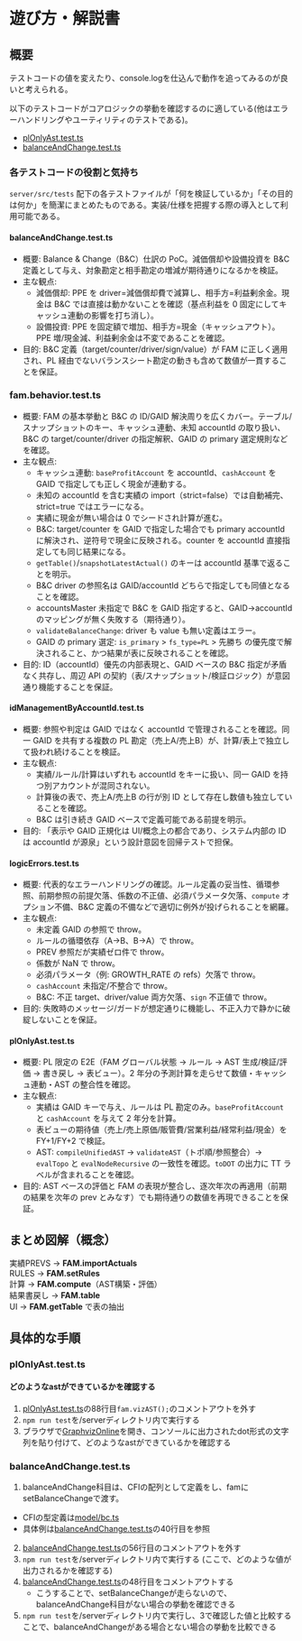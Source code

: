 # 遊び方・解説書

## 概要

テストコードの値を変えたり、console.logを仕込んで動作を追ってみるのが良いと考えられる。

以下のテストコードがコアロジックの挙動を確認するのに適している(他はエラーハンドリングやユーティリティのテストである)。

- [plOnlyAst.test.ts](../server/src/tests/plOnlyAst.test.ts)
- [balanceAndChange.test.ts](../server/src/tests/balanceAndChange.test.ts)

### 各テストコードの役割と気持ち

`server/src/tests` 配下の各テストファイルが「何を検証しているか」「その目的は何か」を簡潔にまとめたものである。実装/仕様を把握する際の導入として利用可能である。

#### balanceAndChange.test.ts

- 概要: Balance & Change（B&C）仕訳の PoC。減価償却や設備投資を B&C 定義として与え、対象勘定と相手勘定の増減が期待通りになるかを検証。
- 主な観点:
  - 減価償却: PPE を driver=減価償却費で減算し、相手方=利益剰余金。現金は B&C では直接は動かないことを確認（基点利益を 0 固定にしてキャッシュ連動の影響を打ち消し）。
  - 設備投資: PPE を固定額で増加、相手方=現金（キャッシュアウト）。PPE 増/現金減、利益剰余金は不変であることを確認。
- 目的: B&C 定義（target/counter/driver/sign/value）が FAM に正しく適用され、PL 経由でないバランスシート勘定の動きも含めて数値が一貫することを保証。

### fam.behavior.test.ts

- 概要: FAM の基本挙動と B&C の ID/GAID 解決周りを広くカバー。テーブル/スナップショットのキー、キャッシュ連動、未知 accountId の取り扱い、B&C の target/counter/driver の指定解釈、GAID の primary 選定規則などを確認。
- 主な観点:
  - キャッシュ連動: `baseProfitAccount` を accountId、`cashAccount` を GAID で指定しても正しく現金が連動する。
  - 未知の accountId を含む実績の import（strict=false）では自動補完、strict=true ではエラーになる。
  - 実績に現金が無い場合は 0 でシードされ計算が進む。
  - B&C: target/counter を GAID で指定した場合でも primary accountId に解決され、逆符号で現金に反映される。counter を accountId 直接指定しても同じ結果になる。
  - `getTable()`/`snapshotLatestActual()` のキーは accountId 基準で返ることを明示。
  - B&C driver の参照名は GAID/accountId どちらで指定しても同値となることを確認。
  - accountsMaster 未指定で B&C を GAID 指定すると、GAID→accountId のマッピングが無く失敗する（期待通り）。
  - `validateBalanceChange`: driver も value も無い定義はエラー。
  - GAID の primary 選定: `is_primary` > `fs_type=PL` > 先勝ち の優先度で解決されること、かつ結果が表に反映されることを確認。
- 目的: ID（accountId）優先の内部表現と、GAID ベースの B&C 指定が矛盾なく共存し、周辺 API の契約（表/スナップショット/検証ロジック）が意図通り機能することを保証。

#### idManagementByAccountId.test.ts

- 概要: 参照や判定は GAID ではなく accountId で管理されることを確認。同一 GAID を共有する複数の PL 勘定（売上A/売上B）が、計算/表上で独立して扱われ続けることを検証。
- 主な観点:
  - 実績/ルール/計算はいずれも accountId をキーに扱い、同一 GAID を持つ別アカウントが混同されない。
  - 計算後の表で、売上A/売上B の行が別 ID として存在し数値も独立していることを確認。
  - B&C は引き続き GAID ベースで定義可能である前提を明示。
- 目的: 「表示や GAID 正規化は UI/概念上の都合であり、システム内部の ID は accountId が源泉」という設計意図を回帰テストで担保。

#### logicErrors.test.ts

- 概要: 代表的なエラーハンドリングの確認。ルール定義の妥当性、循環参照、前期参照の前提欠落、係数の不正値、必須パラメータ欠落、`compute` オプション不備、B&C 定義の不備などで適切に例外が投げられることを網羅。
- 主な観点:
  - 未定義 GAID の参照で throw。
  - ルールの循環依存（A→B、B→A）で throw。
  - PREV 参照だが実績ゼロ件で throw。
  - 係数が NaN で throw。
  - 必須パラメータ（例: GROWTH_RATE の refs）欠落で throw。
  - `cashAccount` 未指定/不整合で throw。
  - B&C: 不正 target、driver/value 両方欠落、`sign` 不正値で throw。
- 目的: 失敗時のメッセージ/ガードが想定通りに機能し、不正入力で静かに破綻しないことを保証。

#### plOnlyAst.test.ts

- 概要: PL 限定の E2E（FAM グローバル状態 → ルール → AST 生成/検証/評価 → 書き戻し → 表ビュー）。2 年分の予測計算を走らせて数値・キャッシュ連動・AST の整合性を確認。
- 主な観点:
  - 実績は GAID キーで与え、ルールは PL 勘定のみ。`baseProfitAccount` と `cashAccount` を与えて 2 年分を計算。
  - 表ビューの期待値（売上/売上原価/販管費/営業利益/経常利益/現金）を FY+1/FY+2 で検証。
  - AST: `compileUnifiedAST` → `validateAST`（トポ順/参照整合）→ `evalTopo` と `evalNodeRecursive` の一致性を確認。`toDOT` の出力に TT ラベルが含まれることを確認。
- 目的: AST ベースの評価と FAM の表現が整合し、逐次年次の再適用（前期の結果を次年の prev とみなす）でも期待通りの数値を再現できることを保証。

## まとめ図解（概念）

実績PREVS → **FAM.importActuals**\
RULES → **FAM.setRules**\
計算 → **FAM.compute**（AST構築・評価）\
結果書戻し → **FAM.table**\
UI → **FAM.getTable** で表の抽出

## 具体的な手順

### plOnlyAst.test.ts

#### どのようなastができているかを確認する

1. [plOnlyAst.test.ts](../server/src/tests/plOnlyAst.test.ts)の88行目`fam.vizAST();`のコメントアウトを外す
2. `npm run test`を/serverディレクトリ内で実行する
3. ブラウザで[GraphvizOnline](https://dreampuf.github.io/GraphvizOnline/)を開き、コンソールに出力されたdot形式の文字列を貼り付けて、どのようなastができているかを確認する

### balanceAndChange.test.ts

1. balanceAndChange科目は、CFIの配列として定義をし、famにsetBalanceChangeで渡す。

- CFIの型定義は[model/bc.ts](../server/src/model/bc.ts)
- 具体例は[balanceAndChange.test.ts](../server/src/tests/balanceAndChange.test.ts)の40行目を参照

2. [balanceAndChange.test.ts](../server/src/tests/balanceAndChange.test.ts)の56行目のコメントアウトを外す
3. `npm run test`を/serverディレクトリ内で実行する
   (ここで、どのような値が出力されるかを確認する)
4. [balanceAndChange.test.ts](../server/src/tests/balanceAndChange.test.ts)の48行目をコメントアウトする
   - こうすることで、setBalanceChangeが走らないので、balanceAndChange科目がない場合の挙動を確認できる
5. `npm run test`を/serverディレクトリ内で実行し、3で確認した値と比較することで、balanceAndChangeがある場合とない場合の挙動を比較できる
